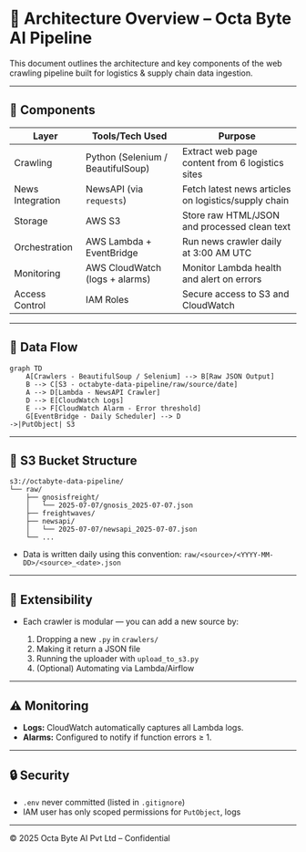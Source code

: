 # 🧠 Architecture Overview – Octa Byte AI Pipeline

This document outlines the architecture and key components of the web crawling pipeline built for logistics & supply chain data ingestion.

---

## 🔧 Components

| Layer             | Tools/Tech Used                                | Purpose                                                             |
|------------------|--------------------------------------------------|---------------------------------------------------------------------|
| Crawling         | Python (Selenium / BeautifulSoup)               | Extract web page content from 6 logistics sites                     |
| News Integration | NewsAPI (via `requests`)                        | Fetch latest news articles on logistics/supply chain                |
| Storage          | AWS S3                                          | Store raw HTML/JSON and processed clean text                        |
| Orchestration    | AWS Lambda + EventBridge                        | Run news crawler daily at 3:00 AM UTC                               |
| Monitoring       | AWS CloudWatch (logs + alarms)                  | Monitor Lambda health and alert on errors                          |
| Access Control   | IAM Roles                                       | Secure access to S3 and CloudWatch                                  |

---

## 📐 Data Flow

```mermaid
graph TD
    A[Crawlers - BeautifulSoup / Selenium] --> B[Raw JSON Output]
    B --> C[S3 - octabyte-data-pipeline/raw/source/date]
    A --> D[Lambda - NewsAPI Crawler]
    D --> E[CloudWatch Logs]
    E --> F[CloudWatch Alarm - Error threshold]
    G[EventBridge - Daily Scheduler] --> D
->|PutObject| S3
````

---

## 📁 S3 Bucket Structure

```
s3://octabyte-data-pipeline/
└── raw/
    ├── gnosisfreight/
    │   └── 2025-07-07/gnosis_2025-07-07.json
    ├── freightwaves/
    ├── newsapi/
    │   └── 2025-07-07/newsapi_2025-07-07.json
    └── ...
```

* Data is written daily using this convention:
  `raw/<source>/<YYYY-MM-DD>/<source>_<date>.json`

---

## 🧩 Extensibility

* Each crawler is modular — you can add a new source by:

  1. Dropping a new `.py` in `crawlers/`
  2. Making it return a JSON file
  3. Running the uploader with `upload_to_s3.py`
  4. (Optional) Automating via Lambda/Airflow

---

## ⚠️ Monitoring

* **Logs:** CloudWatch automatically captures all Lambda logs.
* **Alarms:** Configured to notify if function errors ≥ 1.

---

## 🔒 Security

* `.env` never committed (listed in `.gitignore`)
* IAM user has only scoped permissions for `PutObject`, logs

---

© 2025 Octa Byte AI Pvt Ltd – Confidential